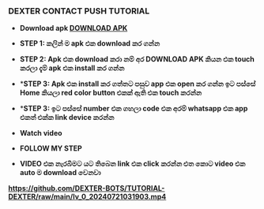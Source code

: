 ### DEXTER CONTACT PUSH TUTORIAL ###

- **Download apk [DOWNLOAD APK](https://www.mediafire.com/file/f8e7qfn36tw50cl/𝗖𝗢𝗡𝗧𝗔𝗖𝗧+ɪᴅ.apk/file)**
- **STEP 1: කලින් ම apk එක download කර ගන්න**

- **STEP  2: Apk එක download කරා නම් අර DOWNLOAD APK කියන එක touch කරලා දැම් apk එක install කර ගන්න**
- ***STEP 3: Apk එක install කර ගත්තට පසුව app එක open කර ගන්න ඉට පස්සේ Home කියලා red color button එකක් ඇති එක touch කරන්න**
- ***STEP 3: ඉට පස්සේ number එක ගහලා code එක අරම් whatsapp එක app එකත් එක්ක link device කරන්න**

- **Watch video**

- **FOLLOW MY STEP**

- **VIDEO එක නැරබිමට යට තිබෙන link එක click කරන්න එත කොට video එක auto ම download වෙනවා**
  
**https://github.com/DEXTER-BOTS/TUTORIAL-DEXTER/raw/main/lv_0_20240721031903.mp4**


